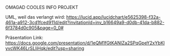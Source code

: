 OMAGAD COOLES INFO PROJEKT

UML, weil das verlangt wird:
https://lucid.app/lucidchart/e5625398-f32a-461a-a912-3cd1fced911d/edit?invitationId=inv_b16649a9-d0db-41da-b882-6f3784d0c905&page=0_0#

Präsentation Link:
https://docs.google.com/presentation/d/1eQM1fGtKANIZa2SPqGpeY2xYbKlyvcWK46LrSLliHqk/edit?usp=sharing
